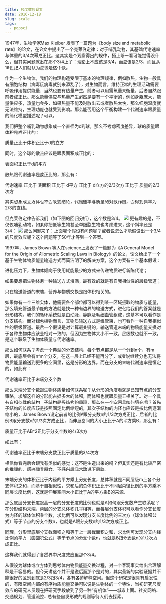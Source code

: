 ```yaml
---
title: 尺度效应疑案
date: 2016-12-18
slug: scale
tags:
  - popsci
---
```


1947年，生物学家Max Kleiber 发表了一篇题为《body size and metabolic rate》的论文，在论文中提出了一个克莱伯定律：对于哺乳动物，其基础代谢速率与体重的3/4次幂成正比。这其实是个观察得出的规律，搭上眼一看可能觉得没什么，但其实问题就出在那个3/4上了：理论上不应该是3/4，而应该是2/3，而且从19世纪人们就认为应该是这个数。

作为一个生物体，我们的物理构造受限于基本的物理规律，例如散热。生物一般具有细胞结构（病毒朊病毒就别来添乱了），对生物而言，维持正常的生理活动需要呼吸作用提供能量，当然也要有热量产生，前者可以用需氧量来衡量，后者自然跟前者成正比。那么能量供应与热量产生必然是要有一个平衡的，例如身躯庞大，能量供应多，热量也会多，如果热量不能及时散出去或者散热太快，那么细胞温度就无法维持，生理功能也就受到影响。那么能否用这个平衡构建一个代谢速率跟质量的简化模型描述呢？可以。

我们把整个哺乳动物想象成一个直径为d的球，那么不考虑密度差异，球的质量跟体积是成正比的：

质量正比于体积正比于d的立方

同时，这个球的散热应该是跟表面积成正比的：

表面积正比于d的平方

散热跟代谢速率是成正比的，那么有：

代谢速率 正比于 表面积 正比于 d平方 正比于 d立方的2/3次方 正比于 质量的2/3次方

其实想象成立方体也不会改变结论，代谢速率与质量的对数作图，会得到斜率为2/3的直线。

但克莱伯定律告诉我们（如下图的回归分析），这个数是3/4。
![](https://yufree.github.io/blogcn/figure/scale1.png)
更有趣的是，不仅仅哺乳动物，如果你把低等生物甚至单细胞生物也考虑进来，这个斜率还是3/4：
![](https://yufree.github.io/blogcn/figure/scale2.png)
那么问题来了：上面哪个假设有问题呢？或者说怎么才能假设出一个3/4的尺度效应呢？这个问题等了50年才等到一个答案。

1997年，James Brown 等人在science上发表了一篇题为《A General Model for the Origin of Allometric Scaling Laws in Biology》的论文，论文给出了一个基于生物体物质能量输送方式而简洁明了的解决方案，这个方案有三个基本假设：

进化压力下，生物体倾向于使用耗能最少的方式来传递物质进行新陈代谢；

如果要想把生物体用一种输送方式填满，最有效的就是有自我相似性的层级管道；

只在输送管道的末端，营养与物质交换是跟体积相关的。

如果你有一个三维实体，他需要各个部位都可以得到某一区域摄取的物质与能量，那么填充管道最节能的方法就是找一种有边界的输送方式，进化给我们的答案就是分形结构。我们的循环系统就是由动脉，静脉及毛细血管组成，这基本可以看作是分支结构。而对绿色植物而言，其物质输送方式是维管束，也可看作一种自我相似性的层级管道。最后一个假设是对计算最关键的，输送管道末端的物质能量交换对于各种生物体应该是相对一致的，但因为生物体大小不一致，层级数也就不一致，是这个联系了生物体质量与代谢速率。

那么如何联系？考虑一个典型的分支结构，每个节点都是从一个分到n个，有m层，最底层会有n^m个分支，在这一层上已经不能再分了，或者说继续分也无法将物质能量输送到更多的空间里，这是分形的边界。而在分支的末端代谢速率是恒定的，如此有：

代谢速率正比于末端分支个数

那么末端分支个数跟生物体质量如何联系呢？从分形的角度看就是已知节点的分支策略，求解这样的分形能占据多大的体积，而体积也就跟质量正相关了。对一个具有自相似性的结构，子结构是母结构的重现，那么在一个空间里如何填充呢？首先子结构的长度应该是按照固定比例缩短的，其次子结构的内径也应该是按比例逐渐缩小的，James Brown设定前者的比例A跟分支数n的1/3次方成正比，后者的比例B跟分支数n的1/2次方成正比，而伸展空间的大小正比于A的平方乘B，那么有：

质量正比于AB^2正比于分支个数的4/3次方

如此有：

代谢速率正比于末端分支数正比于质量的3/4次方

相信你看完后会跟我有类似的感觉：这不是生造出来的吗？但其实还是有比较严密的推理的，感兴趣看原文，不感兴趣我大致说下思路。

末端分支的体积正比于内径的平方乘上分支长度，总体积就是不同层级m上各个分支体积之和，而基于自相似性，求和后的总体积正比于不同层内径比例的平方乘不同层长度比例，这就是伸展空间大小正比于A的平方乘B的来源。

那么底层分支长度跟高一层的分支长度的比例也就是A如何跟分支数产生联系呢？在分形结构末端，两层的分支总体积几乎相等，而每层分支体积可以看作分支长度为内径的球体体积乘个数，求比例可以发现分支长度比例的三次方（球体体积公式）等于节点的分支个数n，也就是A跟分支数n的1/3次方成正比。

同理，分形里底层分支截面积之和等于上一层截面积之和，求比例可发现分支内经比例的平方（圆面积公式）等于节点的分支个数n，也就是B跟分支数n的1/2次方成正比。

这样我们就得到了自然界中尺度效应里那个3/4。

从假设为球体或立方体到思考体内物质能量交换过程，对一个客观事实给出合理解释是不容易的。但今天讲这个并不是说后面那个是对的，其实最新的实验证据并不能很好的区别到底是2/3跟3/4，各有各的解释空间。但这个研究是很具有启发性的，有限空间内部的有序物质能量交换可以说是生物体的一个特性，当初研究尺度效应的研究人员现在把研究手段放到了另一种“有机体”——城市上面。社交网络、交通规划、管道流控…总有些自发形成的规则等待人们去探索。
